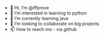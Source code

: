 - 👋 Hi, I’m @iffprove
- 👀 I’m interested in learning to python
- 🌱 I’m currently learning java
- 💞️ I’m looking to collaborate on big projects
- 📫 How to reach me  - via github

<!---
iffprove/iffprove is a ✨ special ✨ repository because its `README.md` (this file) appears on your GitHub profile.
You can click the Preview link to take a look at your changes.
--->
